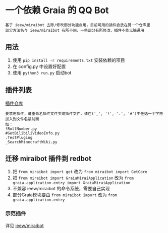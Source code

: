 ﻿# 一个依赖 Graia 的 QQ Bot

```
基于 ieew/miraibot 去除/修改部分功能自用，目前可用的插件会放在另一个仓库里
部分方法名与 ieew/miraibot 有所不同，一些部分有所修改，插件不能无脑通用
```

## 用法
1. 使用 `pip install -r requirements.txt` 安装依赖的项目
2. 在 config.py 中设置好配置
3. 使用 `python3 run.py` 启动bot

## 插件列表
[插件仓库](https://github.com/Redlnn/redbot-plugin)
```
要禁用插件，请重命名插件文件夹或插件文件，请在('_', '!', '.', '#')中任选一个字符加入到文件名最前面
如：
!RollNumber.py
#GetBilibiliVideoInfo.py
.TestPluging
_SearchMinecraftWiki.py
```

## 迁移 miraibot 插件到 redbot
1. 把 `from miraibot import get` 改为 `from miraibot import GetCore`
2. 把 `from miraibot import GraiaMiraiApplication` 改为 `from graia.application.entry import GraiaMiraiApplication`
3. 不兼容 ieew/miraibot 的命令系统，需要自己实现
4. 部分Graia模块要由 `from miraibot import` 改为 `from graia.application.entry`

### 示范插件
详见 [ieew/miraibot](https://github.com/ieew/miraibot)

